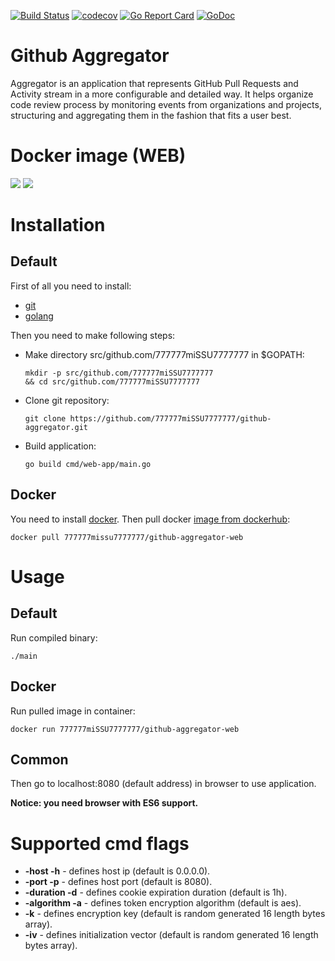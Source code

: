 [![Build Status](https://travis-ci.org/777777miSSU7777777/github-aggregator.svg?branch=master)](https://travis-ci.org/777777miSSU7777777/github-aggregator)
[![codecov](https://codecov.io/gh/777777miSSU7777777/github-aggregator/branch/master/graph/badge.svg)](https://codecov.io/gh/777777miSSU7777777/github-aggregator) 
[![Go Report Card](https://goreportcard.com/badge/github.com/777777miSSU7777777/github-aggregator)](https://goreportcard.com/report/github.com/777777miSSU7777777/github-aggregator) 
[![GoDoc](https://godoc.org/github.com/777777miSSU7777777/github-aggregator?status.svg)](https://godoc.org/github.com/777777miSSU7777777/github-aggregator)

# Github Aggregator
Aggregator is an application that represents GitHub Pull Requests and Activity stream in a more configurable and detailed way.
It helps organize code review process by monitoring events from organizations and projects, structuring and aggregating them in the fashion that fits a user best.

# Docker image (WEB)
[![](https://images.microbadger.com/badges/version/777777missu7777777/github-aggregator-web.svg)](https://microbadger.com/images/777777missu7777777/github-aggregator-web)
[![](https://images.microbadger.com/badges/image/777777missu7777777/github-aggregator-web.svg)](https://microbadger.com/images/777777missu7777777/github-aggregator-web "Get your own image badge on microbadger.com")

# Installation

## Default
First of all you need to install:

 - [git](https://git-scm.com/)
 - [golang](https://golang.org/)
 
Then you need to make following steps:
 - Make directory src/github.com/777777miSSU7777777 in $GOPATH:

       mkdir -p src/github.com/777777miSSU7777777 
	   && cd src/github.com/777777miSSU7777777

 - Clone git repository: 
 
	   git clone https://github.com/777777miSSU7777777/github-aggregator.git

- Build application:

      go build cmd/web-app/main.go

## Docker
You need to install [docker](https://www.docker.com/).
Then pull docker [image from dockerhub](https://hub.docker.com/r/777777missu7777777/github-aggregator-web/):

    docker pull 777777missu7777777/github-aggregator-web

# Usage
## Default
Run compiled binary:

    ./main
## Docker
Run pulled image in container:

    docker run 777777miSSU7777777/github-aggregator-web

## Common
Then go to localhost:8080 (default address) in browser to use application.  

**Notice: you need browser with ES6 support.**

# Supported cmd flags
- **-host -h** - defines host ip (default is 0.0.0.0).
-  **-port -p** - defines host port  (default is 8080).
- **-duration -d** - defines cookie expiration duration (default is 1h).
- **-algorithm -a** - defines token encryption algorithm (default is aes).
- **-k** - defines encryption key (default is random generated 16 length bytes array).
- **-iv** - defines initialization vector (default is random generated 16 length bytes array).
